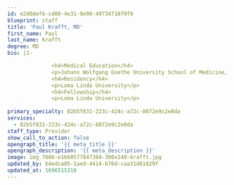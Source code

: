 ```yaml
---
id: e2d0def6-cd00-4e31-9e90-49734718f9f8
blueprint: staff
title: 'Paul Krafft, MD'
first_name: Paul
last_name: Krafft
degree: MD
bio: |2-

              <h4>Medical Education</h4>
              <p>Johann Wolfgang Goethe University School of Medicine, Frankfurt am Main, Germany</p>
              <h4>Residency</h4>
              <p>Loma Linda University</p>
              <h4>Fellowship</h4>
              <p>Loma Linda University</p>
          
primary_specialty: 82b5f831-223c-424c-a72c-8072e9c2e8da
services:
  - 82b5f831-223c-424c-a72c-8072e9c2e8da
staff_type: Provider
show_call_to_action: false
opengraph_title: '{{ meta_title }}'
opengraph_description: '{{ meta_description }}'
image: img_7606-e1660577847384-300x240-krafft.jpg
updated_by: b4edca85-1aed-4414-b76d-caa31d61829f
updated_at: 1696515318
---
```

